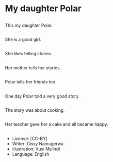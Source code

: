 # My daughter Polar

##
This my daughter Polar.

##
She is a good girl.

##
She likes telling stories.

##
Her mother tells her stories.

##
Polar tells her friends too

##
One day Polar told a very good
story.

##
The story was about
cooking.

##
Her teacher gave her a
cake and all became
happy.

##
* License: [CC-BY]
* Writer: Cissy Namugerwa
* Illustration: Vusi Malindi
* Language: English
